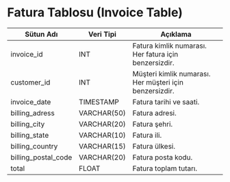 # Fatura Tablosu (Invoice Table)

| Sütun Adı             | Veri Tipi     | Açıklama                                                |
|-----------------------|---------------|----------------------------------------------------------|
| invoice_id            | INT           | Fatura kimlik numarası. Her fatura için benzersizdir.    |
| customer_id           | INT           | Müşteri kimlik numarası. Her müşteri için benzersizdir.  |
| invoice_date          | TIMESTAMP     | Fatura tarihi ve saati.                                  |
| billing_adress        | VARCHAR(50)   | Fatura adresi.                                           |
| billing_city          | VARCHAR(20)   | Fatura şehri.                                            |
| billing_state         | VARCHAR(10)   | Fatura ili.                                              |
| billing_country       | VARCHAR(15)   | Fatura ülkesi.                                           |
| billing_postal_code   | VARCHAR(20)   | Fatura posta kodu.                                       |
| total                 | FLOAT         | Fatura toplam tutarı.                                    |
